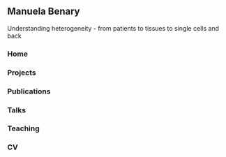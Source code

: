 ## Manuela Benary
Understanding heterogeneity - from patients to tissues to single cells and back
### Home
### Projects
### Publications
### Talks
### Teaching
### CV
